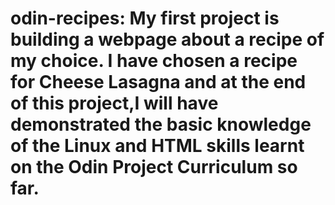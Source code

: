 # odin-recipes: My first project is building a webpage about a recipe of my choice. I have chosen a recipe for Cheese Lasagna and at the end of this project,I will have demonstrated the basic knowledge of the Linux and HTML skills learnt on the Odin Project Curriculum so far.
